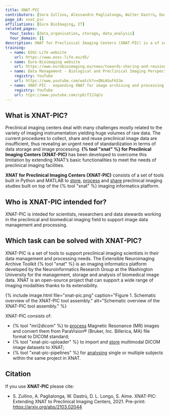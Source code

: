 ```yaml
---
title: XNAT-PIC
contributors: [Sara Zullino, Alessandro Paglialonga, Walter Dastrù, Dario Longo, Silvio Aime]
page_id: xnat_pic
affiliations: [Euro BioImaging, IT]
related_pages: 
  Your_tasks: [data_organisation, storage, data_analysis]
  Your_domain: []
description: XNAT for Preclinical Imaging Centers (XNAT-PIC) is a of set of tools to store, process and share preclinical imaging studies built on top of the XNAT imaging informatics platform.
training:
  - name: EOSC-Life website
    url: https://www.eosc-life.eu/d5/
  - name: Euro-Bioimaging website
    url: https://www.eurobioimaging.eu/news/towards-sharing-and-reusing-of-preclinical-image-data
  - name: Data Management - Biological and Preclinical Imaging Perspective
    registry: YouTube
    url: https://www.youtube.com/watch?v=QNiAGuFk53w
  - name: XNAT-PIC - expanding XNAT for image archiving and processing to Preclinical Imaging Centers
    registry: YouTube
    url: ttps://www.youtube.com/cpEcfIJJqCo
---
```


## What is XNAT-PIC?

Preclinical imaging centers deal with many challenges mostly related to the variety of imaging instrumentation yielding huge volumes of raw data. The current procedures to collect, share and reuse preclinical image data are insufficient, thus revealing an urgent need of standardization in terms of data storage and image processing. **{% tool "xnat" %} for Preclinical Imaging Centers (XNAT-PIC)** has been developed to overcome this limitation by extending XNAT’s basic functionalities to meet the needs of preclinical imaging facilities.

**XNAT for Preclinical Imaging Centers (XNAT-PIC)** consists of a set of tools built in Python and MATLAB to [store](storage), [process](processing) and [share](sharing) preclinical imaging studies built on top of the {% tool "xnat" %} imaging informatics platform.
 
## Who is XNAT-PIC intended for?

XNAT-PIC is inteded for scientists, researchers and data stewards working in the preclinical and biomedical imaging field to support image data management and processing.

## Which task can be solved with XNAT-PIC?

XNAT-PIC is a set of tools to support preclinical imaging scientists in their data management and processing needs. 
The Extensible Neuroimaging Archive Toolkit {% tool "xnat" %} is an imaging informatics platform developed by the Neuroinformatics Research Group at the Washington University for the management, storage and analysis of biomedical image data. XNAT is an open-source project that can support a wide range of imaging modalities thanks to its extensibility.

{% include image.html file="xnat-pic.png" caption="Figure 1. Schematic overview of the XNAT-PIC tool assembly." alt="Schematic overview of the XNAT-PIC tool assembly." %}

XNAT-PIC consists of:

* {% tool "mri2dicom" %} to [process](processing) Magnetic Resonance (MR) images and convert them from ParaVision® (Bruker, Inc. Billerica, MA) file format to DICOM standard;
* {% tool "xnat-pic-uploader" %} to import and [store](storage) multimodal DICOM image datasets to XNAT;
* {% tool "xnat-pic-pipelines" %} for [analysing](analysing) single or multiple subjects within the same project in XNAT.

## Citation

If you use **XNAT-PIC** please cite: <br>

* S. Zullino, A. Paglialonga, W. Dastrù, D. L. Longo, S. Aime. XNAT-PIC: Extending XNAT to Preclinical Imaging Centers, 2021. Pre-print: https://arxiv.org/abs/2103.02044
